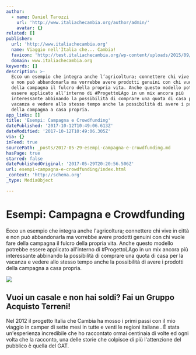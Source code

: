 ```yaml
---
author:
  - name: Daniel Tarozzi
    url: 'http://www.italiachecambia.org/author/admin/'
    avatar: {}
related: []
publisher:
  url: 'http://www.italiachecambia.org'
  name: Viaggio nell'Italia che... Cambia!
  favicon: 'http://test.italiachecambia.org/wp-content/uploads/2015/09/favicon.ico'
  domain: www.italiachecambia.org
keywords: []
description: >-
  Ecco un esempio che integra anche l’agricoltura; connettere chi vive in città
  e non può abbandonarla ma vorrebbe avere prodotti genuini con chi vuole fare
  della campagna il fulcro della propria vita. Anche questo modello potrebbe
  essere applicato all’interno di #ProgettoLAgo in un mix ancora più
  interessante abbinando la possibilità di comprare una quota di casa per la
  vacanza e vedere allo stesso tempo anche la possibilità di avere i prodotti
  della campagna a casa propria.
app_links: []
title: 'Esempi: Campagna e Crowdfunding'
datePublished: '2017-10-12T10:49:06.613Z'
dateModified: '2017-10-12T10:49:06.305Z'
via: {}
inFeed: true
sourcePath: _posts/2017-05-29-esempi-campagna-e-crowdfunding.md
hasPage: true
starred: false
datePublishedOriginal: '2017-05-29T20:20:56.506Z'
url: esempi-campagna-e-crowdfunding/index.html
_context: 'http://schema.org'
_type: MediaObject

---
```

# Esempi: Campagna e Crowdfunding

Ecco un esempio che integra anche l'agricoltura; connettere chi vive in città e non può abbandonarla ma vorrebbe avere prodotti genuini con chi vuole fare della campagna il fulcro della propria vita. Anche questo modello potrebbe essere applicato all'interno di \#ProgettoLAgo in un mix ancora più interessante abbinando la possibilità di comprare una quota di casa per la vacanza e vedere allo stesso tempo anche la possibilità di avere i prodotti della campagna a casa propria.

<article style=""><img src="https://s3-us-west-2.amazonaws.com/the-grid-img/p/96fe182f3ea9e344c5470d47856da0ed853f7e0e.jpg" /><h1>Vuoi un casale e non hai soldi? Fai un Gruppo Acquisto Terreni!</h1><p>Nel 2012 il progetto Italia che Cambia ha mosso i primi passi con il mio viaggio in camper di sette mesi in tutte e venti le regioni italiane . È stata un'esperienza incredibile che ho raccontato ormai centinaia di volte ed ogni volta che la racconto, una delle storie che colpisce di più l'attenzione del pubblico è quella del GAT.</p></article>